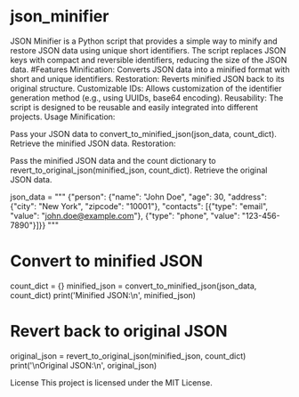 # json_minifier
JSON Minifier is a Python script that provides a simple way to minify and restore JSON data using unique short identifiers. The script replaces JSON keys with compact and reversible identifiers, reducing the size of the JSON data.
#Features
Minification: Converts JSON data into a minified format with short and unique identifiers.
Restoration: Reverts minified JSON back to its original structure.
Customizable IDs: Allows customization of the identifier generation method (e.g., using UUIDs, base64 encoding).
Reusability: The script is designed to be reusable and easily integrated into different projects.
Usage
Minification:

Pass your JSON data to convert_to_minified_json(json_data, count_dict).
Retrieve the minified JSON data.
Restoration:

Pass the minified JSON data and the count dictionary to revert_to_original_json(minified_json, count_dict).
Retrieve the original JSON data.

json_data = """
  {"person": {"name": "John Doe", "age": 30, "address": {"city": "New York", "zipcode": "10001"}, "contacts": [{"type": "email", "value": "john.doe@example.com"}, {"type": "phone", "value": "123-456-7890"}]}}
"""

# Convert to minified JSON
count_dict = {}
minified_json = convert_to_minified_json(json_data, count_dict)
print('Minified JSON:\n', minified_json)

# Revert back to original JSON
original_json = revert_to_original_json(minified_json, count_dict)
print('\nOriginal JSON:\n', original_json)

License
This project is licensed under the MIT License.
